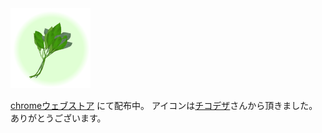 <img src="icon.png">

[chromeウェブストア](https://chrome.google.com/webstore/detail/mulukhiya-clipper/oepceckbkjbgobijplfknnoecefdiggm/related?hl=ja&authuser=0)
にて配布中。
アイコンは[チコデザ](https://chicodeza.com/)さんから頂きました。ありがとうございます。

